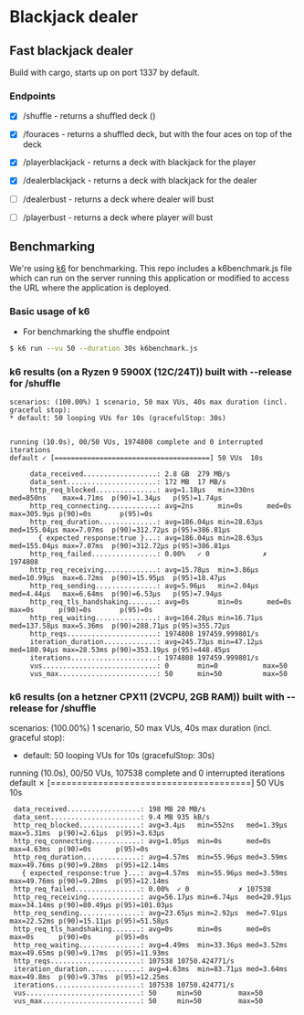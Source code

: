 # Blackjack dealer

## Fast blackjack dealer

Build with cargo, starts up on port 1337 by default.

### Endpoints
- [x] /shuffle - returns a shuffled deck ()
- [x] /fouraces - returns a shuffled deck, but with the four aces on top of the deck
- [x] /playerblackjack - returns a deck with blackjack for the player
- [x] /dealerblackjack - returns a deck with blackjack for the dealer
- [ ] /dealerbust - returns a deck where dealer will bust
- [ ] /playerbust - returns a deck where player will bust


## Benchmarking

We're using [k6](https://k6.io) for benchmarking. This repo includes a k6benchmark.js file which can run on the server running this application or modified to access the URL where the application is deployed.

### Basic usage of k6
* For benchmarking the shuffle endpoint
```sh
$ k6 run --vu 50 --duration 30s k6benchmark.js
```

### k6 results (on a Ryzen 9 5900X (12C/24T)) built with --release for /shuffle
```
scenarios: (100.00%) 1 scenario, 50 max VUs, 40s max duration (incl. graceful stop):
* default: 50 looping VUs for 10s (gracefulStop: 30s)


running (10.0s), 00/50 VUs, 1974808 complete and 0 interrupted iterations
default ✓ [======================================] 50 VUs  10s

     data_received..................: 2.8 GB  279 MB/s
     data_sent......................: 172 MB  17 MB/s
     http_req_blocked...............: avg=1.18µs   min=330ns   med=850ns    max=4.71ms  p(90)=1.34µs   p(95)=1.74µs  
     http_req_connecting............: avg=2ns      min=0s      med=0s       max=305.9µs p(90)=0s       p(95)=0s      
     http_req_duration..............: avg=186.04µs min=28.63µs med=155.04µs max=7.07ms  p(90)=312.72µs p(95)=386.81µs
       { expected_response:true }...: avg=186.04µs min=28.63µs med=155.04µs max=7.07ms  p(90)=312.72µs p(95)=386.81µs
     http_req_failed................: 0.00%   ✓ 0             ✗ 1974808
     http_req_receiving.............: avg=15.78µs  min=3.86µs  med=10.99µs  max=6.72ms  p(90)=15.95µs  p(95)=18.47µs 
     http_req_sending...............: avg=5.96µs   min=2.04µs  med=4.44µs   max=6.64ms  p(90)=6.53µs   p(95)=7.94µs  
     http_req_tls_handshaking.......: avg=0s       min=0s      med=0s       max=0s      p(90)=0s       p(95)=0s      
     http_req_waiting...............: avg=164.28µs min=16.71µs med=137.58µs max=5.36ms  p(90)=288.71µs p(95)=355.72µs
     http_reqs......................: 1974808 197459.999801/s
     iteration_duration.............: avg=245.73µs min=47.12µs med=180.94µs max=28.53ms p(90)=353.19µs p(95)=448.45µs
     iterations.....................: 1974808 197459.999801/s
     vus............................: 0       min=0           max=50   
     vus_max........................: 50      min=50          max=50   
```

### k6 results (on a hetzner CPX11 (2VCPU, 2GB RAM)) built with --release for /shuffle

scenarios: (100.00%) 1 scenario, 50 max VUs, 40s max duration (incl. graceful stop):
* default: 50 looping VUs for 10s (gracefulStop: 30s)


running (10.0s), 00/50 VUs, 107538 complete and 0 interrupted iterations
default ✗ [======================================] 50 VUs  10s

     data_received..................: 198 MB 20 MB/s
     data_sent......................: 9.4 MB 935 kB/s
     http_req_blocked...............: avg=3.4µs   min=552ns   med=1.39µs  max=5.31ms  p(90)=2.61µs  p(95)=3.63µs  
     http_req_connecting............: avg=1.05µs  min=0s      med=0s      max=4.63ms  p(90)=0s      p(95)=0s      
     http_req_duration..............: avg=4.57ms  min=55.96µs med=3.59ms  max=49.76ms p(90)=9.28ms  p(95)=12.14ms 
       { expected_response:true }...: avg=4.57ms  min=55.96µs med=3.59ms  max=49.76ms p(90)=9.28ms  p(95)=12.14ms 
     http_req_failed................: 0.00%  ✓ 0            ✗ 107538
     http_req_receiving.............: avg=56.17µs min=6.74µs  med=20.91µs max=34.14ms p(90)=80.49µs p(95)=101.03µs
     http_req_sending...............: avg=23.65µs min=2.92µs  med=7.91µs  max=22.52ms p(90)=15.11µs p(95)=51.58µs 
     http_req_tls_handshaking.......: avg=0s      min=0s      med=0s      max=0s      p(90)=0s      p(95)=0s      
     http_req_waiting...............: avg=4.49ms  min=33.36µs med=3.52ms  max=49.65ms p(90)=9.17ms  p(95)=11.93ms 
     http_reqs......................: 107538 10750.424771/s
     iteration_duration.............: avg=4.63ms  min=83.71µs med=3.64ms  max=49.8ms  p(90)=9.37ms  p(95)=12.25ms 
     iterations.....................: 107538 10750.424771/s
     vus............................: 50     min=50         max=50  
     vus_max........................: 50     min=50         max=50
